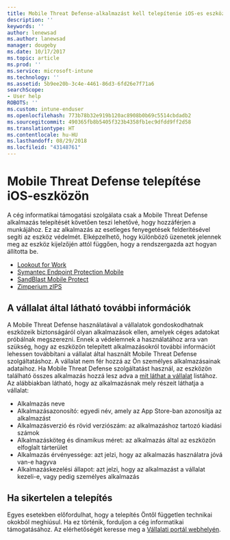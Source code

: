```yaml
---
title: Mobile Threat Defense-alkalmazást kell telepítenie iOS-es eszközére | Microsoft Docs
description: ''
keywords: ''
author: lenewsad
ms.author: lanewsad
manager: dougeby
ms.date: 10/17/2017
ms.topic: article
ms.prod: ''
ms.service: microsoft-intune
ms.technology: ''
ms.assetid: 5b9ee20b-3c4e-4461-86d3-6fd26e7f71a6
searchScope:
- User help
ROBOTS: ''
ms.custom: intune-enduser
ms.openlocfilehash: 773b78b32e919b120ac8908b0b69c5514cbdadb2
ms.sourcegitcommit: 490365fb8b5405f323b4358fb1ec9dfdd9ff2d58
ms.translationtype: HT
ms.contentlocale: hu-HU
ms.lasthandoff: 08/29/2018
ms.locfileid: "43148761"
---
```

# <a name="install-mobile-threat-defense-on-your-ios-device"></a>Mobile Threat Defense telepítése iOS-eszközön


A cég informatikai támogatási szolgálata csak a Mobile Threat Defense alkalmazás telepítését követően teszi lehetővé, hogy hozzáférjen a munkájához. Ez az alkalmazás az esetleges fenyegetések felderítésével segíti az eszköz védelmét. Elképzelhető, hogy különböző üzenetek jelennek meg az eszköz kijelzőjén attól függően, hogy a rendszergazda azt hogyan állította be.


* [Lookout for Work](you-are-prompted-to-install-lookout-for-work-ios.md)
* [Symantec Endpoint Protection Mobile](you-are-prompted-to-install-skycure-ios.md)
* [SandBlast Mobile Protect](you-are-prompted-to-install-sandblast-ios.md)
* [Zimperium zIPS](you-are-prompted-to-install-zips-ios.md)

## <a name="additional-information-your-company-can-see"></a>A vállalat által látható további információk

A Mobile Threat Defense használatával a vállalatok gondoskodhatnak eszközeik biztonságáról olyan alkalmazások ellen, amelyek céges adatokat próbálnak megszerezni. Ennek a védelemnek a használatához arra van szükség, hogy az eszközön telepített alkalmazásokról további információt lehessen továbbítani a vállalat által használt Mobile Threat Defense szolgáltatáshoz. A vállalat nem fér hozzá az Ön személyes alkalmazásainak adataihoz. Ha Mobile Threat Defense szolgáltatást használ, az eszközön található összes alkalmazás hozzá lesz adva a [mit láthat a vállalat](what-info-can-your-company-see-when-you-enroll-your-device-in-intune.md) listához. Az alábbiakban látható, hogy az alkalmazásnak mely részeit láthatja a vállalat:

*   Alkalmazás neve
* Alkalmazásazonosító: egyedi név, amely az App Store-ban azonosítja az alkalmazást
*   Alkalmazásverzió és rövid verziószám: az alkalmazáshoz tartozó kiadási számok
* Alkalmazásköteg és dinamikus méret: az alkalmazás által az eszközön elfoglalt tárterület
* Alkalmazás érvényessége: azt jelzi, hogy az alkalmazás használatra jóvá van-e hagyva
*   Alkalmazáskezelési állapot: azt jelzi, hogy az alkalmazást a vállalat kezeli-e, vagy pedig személyes alkalmazás

## <a name="if-the-installation-doesnt-work"></a>Ha sikertelen a telepítés

Egyes esetekben előfordulhat, hogy a telepítés Öntől független technikai okokból meghiúsul. Ha ez történik, forduljon a cég informatikai támogatásához. Az elérhetőségét keresse meg a [Vállalati portál webhelyén](https://go.microsoft.com/fwlink/?linkid=2010980).
